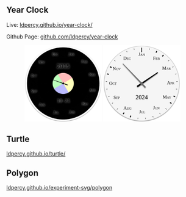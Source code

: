 


Year Clock
----------

Live:
[ldpercy.github.io/year-clock/](https://ldpercy.github.io/year-clock/)


Github Page:
[github.com/ldpercy/year-clock](https://github.com/ldpercy/year-clock)

<p align="middle">
<img src="https://github.com/ldpercy/year-clock/raw/main/image/season-out.svg" alt="Year clock: season-out" width="40%"/>
<img src="https://github.com/ldpercy/year-clock/raw/main/image/wall-clock.svg" alt="Year clock: wall-clock" width="40%" title="yearclock.html?theme=wall-clock&date=2024-02-26"/>
</p>


Turtle
------
[ldpercy.github.io/turtle/](https://ldpercy.github.io/turtle/)



Polygon
-------

[ldpercy.github.io/experiment-svg/polygon](https://ldpercy.github.io/experiment-svg/polygon/)

